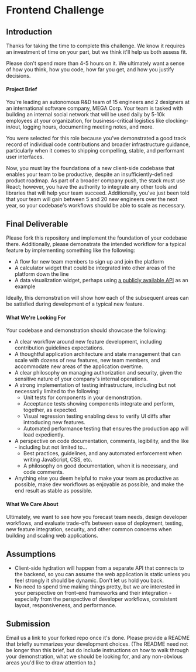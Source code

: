 
# Frontend Challenge #

## Introduction ##

Thanks for taking the time to complete this challenge. We know it requires an investment of time on your part, but we think it'll help us both assess fit.

Please don't spend more than 4-5 hours on it. We ultimately want a sense of how you think, how you code, how far you get, and how you justify decisions.


#### Project Brief ####

You're leading an autonomous R&D team of 15 engineers and 2 designers at an international software company, MEGA Corp. Your team is tasked with building an internal social network that will be used daily by 5-10k employees at your organization, for business-critical logistics like clocking-in/out, logging hours, documenting meeting notes, and more.

You were selected for this role because you've demonstrated a good track record of individual code contributions and broader infrastructure guidance, particularly when it comes to shipping compelling, stable, and performant user interfaces.

Now, you must lay the foundations of a new client-side codebase that enables your team to be productive, despite an insufficiently-defined product roadmap. As part of a broader company push, the stack must use React; however, you have the authority to integrate any other tools and libraries that will help your team succeed. Additionally, you've just been told that your team will gain between 5 and 20 new engineers over the next year, so your codebase's workflows should be able to scale as necessary.

## Final Deliverable ##

Please fork this repository and implement the foundation of your codebase there. Additionally, please demonstrate the intended workflow for a typical feature by implementing something like the following:

 - A flow for new team members to sign up and join the platform
 - A calculator widget that could be integrated into other areas of the platform down the line
 - A data visualization widget, perhaps using [a publicly available API](https://github.com/toddmotto/public-apis) as an example

Ideally, this demonstration will show how each of the subsequent areas can be satisfied during development of a typical new feature.

#### What We're Looking For ####

Your codebase and demonstration should showcase the following: 

 - A clear workflow around new feature development, including contribution guidelines expectations.
 - A thoughtful application architecture and state management that can scale with dozens of new features, new team members, and accommodate new areas of the application overtime.
 - A clear philosophy on managing authorization and security, given the sensitive nature of your company's internal operations.
 - A strong implementation of testing infrastructure, including but not necessarily limited to the following:
	 - Unit tests for components in your demonstration.
	 - Acceptance tests showing components integrate and perform, together, as expected.
	 - Visual regression testing enabling devs to verify UI diffs after introducing new features.
	 - Automated performance testing that ensures the production app will load expediently.
 - A perspective on code documentation, comments, legibility, and the like - including but not limited to...
	 - Best practices, guidelines, and any automated enforcement when writing JavaScript, CSS, etc.
	 - A philosophy on good documentation, when it is necessary, and code comments.
 - Anything else you deem helpful to make your team as productive as possible, make dev workflows as enjoyable as possible, and make the end result as stable as possible.

#### What We Care About ####

Ultimately, we want to see how you forecast team needs, design developer workflows, and evaluate trade-offs between ease of deployment, testing, new feature integration, security, and other common concerns when building and scaling web applications.

## Assumptions ##

 - Client-side hydration will happen from a separate API that connects to the backend, so you can assume the web application is static unless you feel strongly it should be dynamic. Don't let us hold you back.
 - No need to spend time making things pretty, but we are interested in your perspective on front-end frameworks and their integration - especially from the perspective of developer workflows, consistent layout, responsiveness, and performance.

## Submission ##

Email us a link to your forked repo once it's done. Please provide a README that briefly summarizes your development choices. (The README need not be longer than this brief, but do include instructions on how to walk through your demonstration, what we should be looking for, and any non-obvious areas you'd like to draw attention to.)
